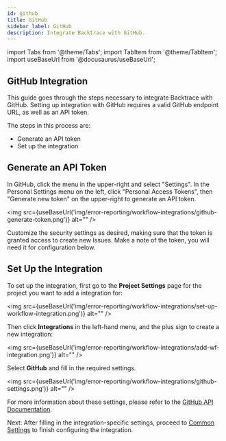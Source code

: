 ```yaml
---
id: github
title: GitHub
sidebar_label: GitHub
description: Integrate Backtrace with GitHub.
---
```

import Tabs from '@theme/Tabs';
import TabItem from '@theme/TabItem';
import useBaseUrl from '@docusaurus/useBaseUrl';

## GitHub Integration
This guide goes through the steps necessary to integrate Backtrace with GitHub. Setting up integration with GitHub requires a valid GitHub endpoint URL, as well as an API token.

The steps in this process are:
- Generate an API token
- Set up the integration

## Generate an API Token
In GitHub, click the menu in the upper-right and select "Settings". In the Personal Settings menu on the left, click "Personal Access Tokens", then "Generate new token" on the upper-right to generate an API token.

<img src={useBaseUrl('img/error-reporting/workflow-integrations/github-generate-token.png')} alt="" />

Customize the security settings as desired, making sure that the token is granted access to create new Issues. Make a note of the token, you will need it for configuration below.

## Set Up the Integration
To set up the integration, first go to the **Project Settings** page for the project you want to add a integration for:

<img src={useBaseUrl('img/error-reporting/workflow-integrations/set-up-workflow-integration.png')} alt="" />

Then click **Integrations** in the left-hand menu, and the plus sign to create a new integration:

<img src={useBaseUrl('img/error-reporting/workflow-integrations/add-wf-integration.png')} alt="" />

Select **GitHub** and fill in the required settings.

<img src={useBaseUrl('img/error-reporting/workflow-integrations/github-settings.png')} alt="" />

For more information about these settings, please refer to the [GitHub API Documentation](https://developer.github.com/enterprise/2.3/v3/issues/#create-an-issue).

Next: After filling in the integration-specific settings, proceed to [Common Settings](/error-reporting/workflow-integrations/common-settings) to finish configuring the integration.
